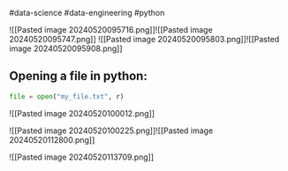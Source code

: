 #data-science #data-engineering  #python

![[Pasted image 20240520095716.png]]![[Pasted image 20240520095747.png]]
![[Pasted image 20240520095803.png]]![[Pasted image 20240520095908.png]]

## Opening a file in python:

```python
file = open("my_file.txt", r)
```

![[Pasted image 20240520100012.png]]



![[Pasted image 20240520100225.png]]![[Pasted image 20240520112800.png]]

![[Pasted image 20240520113709.png]]